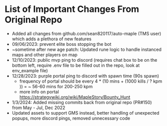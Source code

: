 # List of Important Changes From Original Repo
* Added all changes from github.com/sean820117/auto-maple (TMS user) which adds a plethora of new features
* 09/06/2023: prevent elite boss stopping the bot
* ~sometime after new age patch: Updated rune logic to handle instanced maps and other players on map
* 12/10/2023: public mvp ping to discord (requires chat box to be on the bottom left, require .env file to be filled out in the repo, look at env_example file)
* 12/28/2023: purple portal ping to discord with spawn time (90s spawn)
   * frequency of portal should be every 4 * (10 mins + (1000 kills / ? kpm ))  = ~ 56-60 mins for 200-250 kpm
   * more info on portal https://strategywiki.org/wiki/MapleStory/Bounty_Hunt
* 1/3/2024: Added missing commits back from original repo (PR#150) from May - Jul, Dec 2022 
* Updated assets to support GMS instead, better handling of unexpected popups, more discord pings, removed unnecessary code
